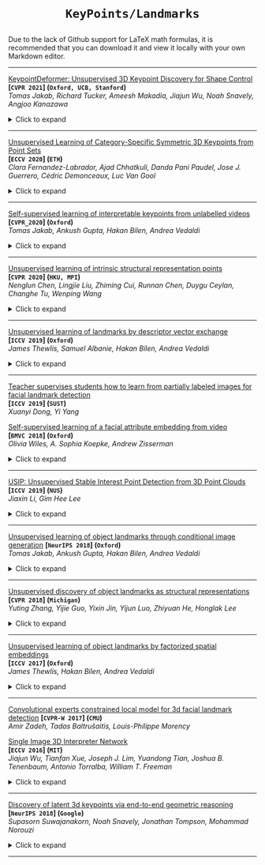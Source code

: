 # <p align=center>`KeyPoints/Landmarks` </p>

Due to the lack of Github support for LaTeX math formulas, it is recommended that you can download it and view it locally with your own Markdown editor.

---

[KeypointDeformer: Unsupervised 3D Keypoint Discovery for Shape Control](https://arxiv.org/pdf/2104.11224.pdf)  
**[`CVPR 2021`] (`Oxford, UCB, Stanford`)**  
*Tomas Jakab, Richard Tucker, Ameesh Makadia, Jiajun Wu, Noah Snavely, Angjoo Kanazawa*

<details><summary>Click to expand</summary>

<div align=center>
	<img src="https://raw.githubusercontent.com/yzy1996/Image-Hosting/master/20210506170726.png" width="800" />
</div>

> **Summary** 

The problem is to align a source 3D object to a target 3D object from the same object category. Deform the source shape and preserve the shape details.

The method is using the shape deformation algorithm to discover 3D keypoints and control the shape via comparing the latent representations.

目的是用户可交互式形状编辑，较为直接和容易的方式就是以关键点为参考，关键点也是带有语义信息的。

本文做到了：1. 完全无监督的方式，用户可以通过改变关键点的位置对图片进行带有语义的变形；2. 类别先验带来的对称性结构理解 (用的PCA)


> **Details**

The loss function is a similarity loss and a keypoint regularization loss (semantically consistent & well-distributed, preserve shape symmetries).

learn two parts:

- a keypoint predictor $\phi: \boldsymbol{x} \mapsto \boldsymbol{p}$
- a conditional deformation model on keypoints $\Psi:\left(\boldsymbol{x}, \boldsymbol{p}, \boldsymbol{p}^{\prime}\right) \mapsto \boldsymbol{x}^{\prime}$

**Dataset**: ShapeNet, KeypointNet, Google Scanned Objects dataset

> **Limitation**

does not allow object part rotation

</p></details>

---

[Unsupervised Learning of Category-Specific Symmetric 3D Keypoints from Point Sets](https://arxiv.org/pdf/2003.07619.pdf)  
**[`ECCV 2020`] (`ETH`)**  
*Clara Fernandez-Labrador, Ajad Chhatkuli, Danda Pani Paudel, Jose J. Guerrero, Cédric Demonceaux, Luc Van Gool*

<details><summary>Click to expand</summary>

<div align=center>
	<img src="https://raw.githubusercontent.com/yzy1996/Image-Hosting/master/20210509174703.png" width="800" />
</div>

> **Summary**

(可以联想到2020CVPR另一篇利用对称性做生成的) reflective symmetry 反射对称

Using the symmetric liner basis shapes to learn keypoints directly from 3D point clouds.

They define the desired properties:

- generalizability over different shape instances and alignments in a category
- one-to-one ordered correspondences and semantic consistency
- representative of the shape as well as the category while preserving shape symmetry

做了两件事：1是对shape进行建模，2是在无序的点云中推断有序的关键点

> **Details**

Main method is the **low-rank symmetric shape basis**  
ref: A simple prior-free method for non-rigid structure-from-motion factorization, Recovering non-rigid 3D shape from image streams, Nonrigid structure-from-motion: Estimating shape and motion with hierarchical priors.

</p></details>

---

[Self-supervised learning of interpretable keypoints from unlabelled videos](https://openaccess.thecvf.com/content_CVPR_2020/papers/Jakab_Self-Supervised_Learning_of_Interpretable_Keypoints_From_Unlabelled_Videos_CVPR_2020_paper.pdf)  
**[`CVPR_2020`] (`Oxford`)**  
*Tomas Jakab, Ankush Gupta, Hakan Bilen, Andrea Vedaldi*

<details><summary>Click to expand</summary>

<div align=center>
	<img src="https://raw.githubusercontent.com/yzy1996/Image-Hosting/master/20210511173048.png" width="800" />
</div>

> **Summary**

Learn from only unlabeled videos and **a weak empirical prior** on the object poses. (为什么要用视频呢？因为视频帧之间的对象是同一个目标，只是有pose的差异，通过分析这些差异就可以对pose建模。)

The pose priors are obtained from unpaired data. (虽然强调跟训练pose的网络无关，但这也算是一种多余的先验输入辅助，还是有监督的，只不过是 little additional supervision。)

Introduce a **conditional generator** design combining **image translation**

> **Details**

用了 Adversarial loss，是通过新的 unpaired 数据 (看上图)。目标是希望 新生成的 和 真实的不匹配 一致 (比如都是轮廓样式)。

一个 AE loss，用的是 VGG 的 perceptual loss 
$$
\mathcal{L}_{\text {perc }}=\frac{1}{N} \sum_{i=1}^{N}\left\|\Gamma\left(\hat{x}_{i}\right)-\Gamma\left(\boldsymbol{x}_{i}\right)\right\|_{2}^{2},
$$
一个 difference adversarial loss：
$$
\mathcal{L}_{\mathrm{disc}}(D)=\frac{1}{M} \sum_{j=1}^{M} D\left(\overline{\boldsymbol{y}}_{j}\right)^{2}+\frac{1}{N} \sum_{i=1}^{N}\left(1-D\left(\boldsymbol{y}_{i}\right)\right)^{2}
$$

</p></details>

---

[Unsupervised learning of intrinsic structural representation points](https://arxiv.org/pdf/2003.01661.pdf)  
**[`CVPR 2020`] (`HKU, MPI`)**  
*Nenglun Chen, Lingjie Liu, Zhiming Cui, Runnan Chen, Duygu Ceylan, Changhe Tu, Wenping Wang*

<details><summary>Click to expand</summary>

<div align=center>
	<img src="https://raw.githubusercontent.com/yzy1996/Image-Hosting/master/20210511224355.png" width="800" />
</div>

> **Summary**

**Take 3D point cloud as input, output the structure points**



</p></details>

---

[Unsupervised learning of landmarks by descriptor vector exchange](https://arxiv.org/pdf/1908.06427.pdf)  
**[`ICCV 2019`] (`Oxford`)**  
*James Thewlis, Samuel Albanie, Hakan Bilen, Andrea Vedaldi*

<details><summary>Click to expand</summary>

<div align=center>
	<img src="https://raw.githubusercontent.com/yzy1996/Image-Hosting/master/20210511180002.png" width="400" />
</div>

> **Summary**

Develop a new perspective on **equivariance to random image transformations** method. Based on [previous work](Unsupervised learning of object landmarks by factorized spatial embeddings).

Introduce an **invariant descriptors** (例如[SIFT](Distinctive image features from scaleinvariant
keypoints)，就想是一个embedding) to establish correspondences between images which is the same as **landmark detectors**. In addition, landmarks are invariant to intra-class variations in addition to viewing effects. (看上图很好理解)

> **Details**

用了一个中间instance来增强变形的能力。

<div align=center>
	<img src="https://raw.githubusercontent.com/yzy1996/Image-Hosting/master/20210511202103.png" width="800" />
</div>

</p></details>

---

[Teacher supervises students how to learn from partially labeled images for facial landmark detection](https://arxiv.org/pdf/1908.02116.pdf)  
**[`ICCV 2019`] (`SUST`)**  
*Xuanyi Dong, Yi Yang*

[Self-supervised learning of a facial attribute embedding from video](https://arxiv.org/pdf/1808.06882.pdf)  
**[`BMVC 2018`] (`Oxford`)**  
*Olivia Wiles, A. Sophia Koepke, Andrew Zisserman*

<details><summary>Click to expand</summary>

The aim is to train a network to learn an embedding that encodes facial attributes in a selfsupervised manner, without any labels.

</p></details>

---

[USIP: Unsupervised Stable Interest Point Detection from 3D Point Clouds](https://arxiv.org/pdf/1904.00229.pdf)  
**[`ICCV 2019`] (`NUS`)**  
*Jiaxin Li, Gim Hee Lee*

<details><summary>Click to expand</summary>

<div align=center>
	<img src="https://raw.githubusercontent.com/yzy1996/Image-Hosting/master/20210511225110.png" width="800" />
</div>

> **Summary**

ss

</p></details>

---

[Unsupervised learning of object landmarks through conditional image generation](https://arxiv.org/pdf/1806.07823.pdf)
**[`NeurIPS 2018`] (`Oxford`)**  
*Tomas Jakab, Ankush Gupta, Hakan Bilen, Andrea Vedaldi*

<details><summary>Click to expand</summary>

<div align=center>
	<img src="https://raw.githubusercontent.com/yzy1996/Image-Hosting/master/20210508112737.png" width="800" />
</div>

> **Summary**

Generating image $\hat{\mathbf{x}}^\prime$ conditioned on ①the appearance of image $\mathbf{x}$ and ②the geometry of image $\mathbf{x}^\prime$. Just adopting a simple perceptual loss formulation.

Learn object landmarks from synthetic image deformations. Use image generation with the goal of learning landmarks.

Compared to other works, the advantage is the **simplicity** and **generality** of the formulation -> allow for more complex task e.g. highly-articulated human body.

> **Logic**

learn landmark-like representations  -> encode the geometry of the object 因为改变的就只有几何pose

> **Details**

$$
\min_{\Psi, \Phi} \mathbb{E}_{\mathrm{x}, \mathrm{x}^{\prime}} \left[\mathcal{L} \left(\mathrm{x}^{\prime}, \Psi\left(\mathrm{x}, \Phi\left(\mathrm{x}^{\prime}\right)\right)\right)\right]
$$

</p></details>

---

[Unsupervised discovery of object landmarks as structural representations](https://arxiv.org/pdf/1804.04412.pdf)  
**[`CVPR 2018`] (`Michigan`)**  
*Yuting Zhang, Yijie Guo, Yixin Jin, Yijun Luo, Zhiyuan He, Honglak Lee*

<details><summary>Click to expand</summary>

<div align=center>
	<img src="https://raw.githubusercontent.com/yzy1996/Image-Hosting/master/20210508214918.png" width="800" />
</div>

> **Summary**

Using an **autoencoder** model to learn object structures. AE也就意味着有重建，会根据特征点去重建图像

The advantage is their performance is semantically meaningful and more predictive of manually annotated landmarks.

> **Details**

each landmark has a corresponding detector, outputs a detection score map with the detected
landmark located at the maximum.

</p></details>

---

[Unsupervised learning of object landmarks by factorized spatial embeddings](https://arxiv.org/pdf/1705.02193.pdf)  
**[`ICCV 2017`] (`Oxford`)**  
*James Thewlis, Hakan Bilen, Andrea Vedaldi*

<details><summary>Click to expand</summary>

<div align=center>
	<img src="https://raw.githubusercontent.com/yzy1996/Image-Hosting/master/20210509151055.png" width="400" />
    <p>(point r in the reference space S, a map $Phi$ detects the location q)</p>
</div>

> **Summary**

Detect consistent landmarks with image deformations under a process of factorizing viewpoint.

They mainly learn viewpoint-independent representations of objects from images,  the structure of an object is expressed as a set of landmark points. The landmark can be seen as a representation of transformations. 

利用 变形前后关键点不变性 作为学习信号。

> **Details**

$S \subset \mathbb{R}^{3}$ is the surface of a physical object, independent of the particular image $\mathrm{x}$  
$\mathrm{x}: \Lambda \rightarrow \mathbb{R}$ is an image of the object  
$\Lambda \sub \mathbb{R}^2$  is the image domain

learn a function $q = \Phi_S(p;\mathrm{x})$, where $p \in S$ is the object points, $q \in \Lambda$ is the corresponding pixels.  
an image warp function $g: \mathbb{R}^2 \mapsto \mathbb{R}^2$.

The factorization is:
$$
\forall p \in S: \Phi_{S}(p ; \mathbf{x} \circ g)=g\left(\Phi_{S}(p ; \mathbf{x})\right).
$$
to deformable objects, they introduce a common reference space - object frame, using a reference points $r$, rewrite the function above:
$$
\forall r \in S_{0}: \Phi(r ; \mathbf{x} \circ g)=g(\Phi(r ; \mathbf{x})).
$$

</p></details>

---

[Convolutional experts constrained local model for 3d facial landmark detection](https://arxiv.org/pdf/1611.08657.pdf)
**[`CVPR-W 2017`] (`CMU`)**  
*Amir Zadeh, Tadas Baltrušaitis, Louis-Philippe Morency*

[Single Image 3D Interpreter Network](https://arxiv.org/pdf/1604.08685.pdf)  
**[`ECCV 2016`] (`MIT`)**  
*Jiajun Wu, Tianfan Xue, Joseph J. Lim, Yuandong Tian, Joshua B. Tenenbaum, Antonio Torralba, William T. Freeman*

<details><summary>Click to expand</summary>

<div align=center>
	<img src="https://raw.githubusercontent.com/yzy1996/Image-Hosting/master/20210511164624.png" width="800" />
</div>

> **Summary**

This work achieves state-of-the-art performance on both 2D keypoint estimation and 3D structure recovery. 有 2D annotations on real images.

</p></details>

---

[Discovery of latent 3d keypoints via end-to-end geometric reasoning](https://arxiv.org/pdf/1807.03146.pdf)  
**[`NeurIPS 2018`] (`Google`)**  
*Supasorn Suwajanakorn, Noah Snavely, Jonathan Tompson, Mohammad Norouzi*

<details><summary>Click to expand</summary>

<div align=center>
	<img src="https://raw.githubusercontent.com/yzy1996/Image-Hosting/master/20210508160114.png" width="800" />
</div>

> **Summary**

**dubbed-"KeypointNet"**

learn category- specific 3D keypoints by solving an auxiliary task of rigid registration between multiple renders of the same shape and by considering the category instances to be pre-aligned.

from an end-to-end geometric reasoning framework, jointly optimize the keypoints.

also show these 3D keypoints can infer their depths without access to object geometry.

using aligned 3D and multiple 2D images with known pose.

</p></details>

---

